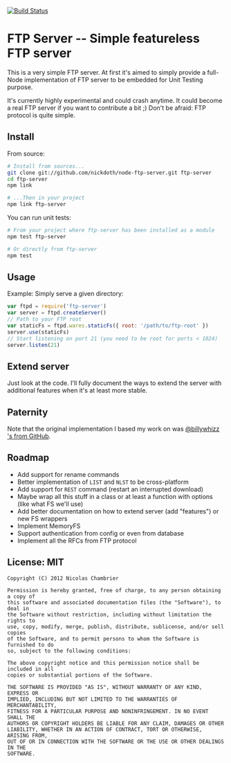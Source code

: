 [![Build Status](https://secure.travis-ci.org/naholyr/node-ftp-server.png)](http://travis-ci.org/naholyr/node-ftp-server)

# FTP Server -- Simple featureless FTP server

This is a very simple FTP server. At first it's aimed to simply provide a full-Node implementation of FTP server to be embedded for Unit Testing purpose.

It's currently highly experimental and could crash anytime. It could become a real FTP server if you want to contribute a bit ;) Don't be afraid: FTP protocol is quite simple.

## Install


From source:

```bash
# Install from sources...
git clone git://github.com/nickdoth/node-ftp-server.git ftp-server
cd ftp-server
npm link

# ...Then in your project
npm link ftp-server
```

You can run unit tests:

```bash
# From your project where ftp-server has been installed as a module
npm test ftp-server

# Or directly from ftp-server
npm test
```

## Usage

Example: Simply serve a given directory:

```javascript
var ftpd = require('ftp-server')
var server = ftpd.createServer()
// Path to your FTP root
var staticFs = ftpd.wares.staticFs({ root: '/path/to/ftp-root' })
server.use(staticFs)
// Start listening on port 21 (you need to be root for ports < 1024)
server.listen(21)
```

## Extend server

Just look at the code. I'll fully document the ways to extend the server with additional features when it's at least more stable.

## Paternity

Note that the original implementation I based my work on was [@billywhizz 's from GitHub](https://github.com/billywhizz/nodeftpd).

## Roadmap

 * Add support for rename commands
 * Better implementation of `LIST` and `NLST` to be cross-platform
 * Add support for `REST` command (restart an interrupted download)
 * Maybe wrap all this stuff in a class or at least a function with options (like what FS we'll use)
 * Add better documentation on how to extend server (add "features") or new FS wrappers
 * Implement MemoryFS
 * Support authentication from config or even from database
 * Implement all the RFCs from FTP protocol

## License: MIT

```
Copyright (C) 2012 Nicolas Chambrier

Permission is hereby granted, free of charge, to any person obtaining a copy of
this software and associated documentation files (the "Software"), to deal in
the Software without restriction, including without limitation the rights to
use, copy, modify, merge, publish, distribute, sublicense, and/or sell copies
of the Software, and to permit persons to whom the Software is furnished to do
so, subject to the following conditions:

The above copyright notice and this permission notice shall be included in all
copies or substantial portions of the Software.

THE SOFTWARE IS PROVIDED "AS IS", WITHOUT WARRANTY OF ANY KIND, EXPRESS OR
IMPLIED, INCLUDING BUT NOT LIMITED TO THE WARRANTIES OF MERCHANTABILITY,
FITNESS FOR A PARTICULAR PURPOSE AND NONINFRINGEMENT. IN NO EVENT SHALL THE
AUTHORS OR COPYRIGHT HOLDERS BE LIABLE FOR ANY CLAIM, DAMAGES OR OTHER
LIABILITY, WHETHER IN AN ACTION OF CONTRACT, TORT OR OTHERWISE, ARISING FROM,
OUT OF OR IN CONNECTION WITH THE SOFTWARE OR THE USE OR OTHER DEALINGS IN THE
SOFTWARE.
```
